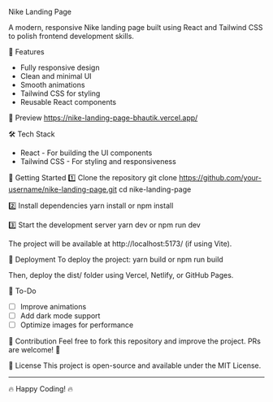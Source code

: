  Nike Landing Page

A modern, responsive Nike landing page built using React and Tailwind CSS to polish frontend development skills.

 🚀 Features
- Fully responsive design
- Clean and minimal UI
- Smooth animations
- Tailwind CSS for styling
- Reusable React components

 📸 Preview
https://nike-landing-page-bhautik.vercel.app/

 🛠️ Tech Stack
- React - For building the UI components
- Tailwind CSS - For styling and responsiveness

 🚀 Getting Started
 1️⃣ Clone the repository
git clone https://github.com/your-username/nike-landing-page.git
cd nike-landing-page

 2️⃣ Install dependencies
yarn install or npm install

 3️⃣ Start the development server
yarn dev or npm run dev

The project will be available at http://localhost:5173/ (if using Vite).

 📌 Deployment
To deploy the project:
yarn build or npm run build

Then, deploy the dist/ folder using Vercel, Netlify, or GitHub Pages.

 🎯 To-Do
- [ ] Improve animations
- [ ] Add dark mode support
- [ ] Optimize images for performance

 🤝 Contribution
Feel free to fork this repository and improve the project. PRs are welcome! 🚀

 📜 License
This project is open-source and available under the MIT License.

---

🔥 Happy Coding! 🔥

